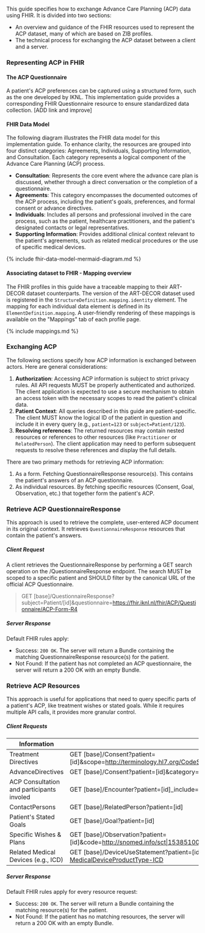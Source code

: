This guide specifies how to exchange Advance Care Planning (ACP) data using FHIR. It is divided into two sections:

* An overview and guidance of the FHIR resources used to represent the ACP dataset, many of which are based on ZIB profiles.
* The technical process for exchanging the ACP dataset between a client and a server.

### Representing ACP in FHIR

#### The ACP Questionnaire
A patient's ACP preferences can be captured using a structured form, such as the one developed by IKNL. This implementation guide provides a corresponding FHIR Questionnaire resource to ensure standardized data collection. [ADD link and improve] 


#### FHIR Data Model
The following diagram illustrates the FHIR data model for this implementation guide. To enhance clarity, the resources are grouped into four distinct categories: Agreements, Individuals, Supporting Information, and Consultation. Each category represents a logical component of the Advance Care Planning (ACP) process.

* **Consultation**: Represents the core event where the advance care plan is discussed, whether through a direct conversation or the completion of a questionnaire.
* **Agreements**: This category encompasses the documented outcomes of the ACP process, including the patient's goals, preferences, and formal consent or advance directives.
* **Individuals**: Includes all persons and professional involved in the care process, such as the patient, healthcare practitioners, and the patient's designated contacts or legal representatives.
* **Supporting Information**: Provides additional clinical context relevant to the patient's agreements, such as related medical procedures or the use of specific medical devices.


{% include fhir-data-model-mermaid-diagram.md %}

#### Associating dataset to FHIR - Mapping overview
The FHIR profiles in this guide have a traceable mapping to their ART-DECOR dataset counterparts.
The version of the ART-DECOR dataset used is registered in the `StructureDefinition.mapping.identity` element. The mapping for each individual data element is defined in its `ElementDefinition.mapping`. A user-friendly rendering of these mappings is available on the "Mappings" tab of each profile page.

{% include mappings.md %}

### Exchanging ACP 
The following sections specify how ACP information is exchanged between actors. Here are general considerations:

1. **Authorization**: Accessing ACP information is subject to strict privacy rules. All API requests MUST be properly authenticated and authorized. The client application is expected to use a secure mechanism to obtain an access token with the necessary scopes to read the patient's clinical data.
2. **Patient Context**: All queries described in this guide are patient-specific. The client MUST know the logical ID of the patient in question and include it in every query (e.g., `patient=123` or `subject=Patient/123`). 
3. **Resolving references**: The returned resources may contain nested resources or references to other resources (like `Practitioner` or `RelatedPerson`). The client application may need to perform subsequent requests to resolve these references and display the full details.

There are two primary methods for retrieving ACP information:

1. As a form. Fetching QuestionnaireResponse resource(s). This contains the patient's answers of an ACP questionnaire.
2. As individual resources. By fetching specific resources (Consent, Goal, Observation, etc.) that together form the patient's ACP.

### Retrieve ACP QuestionnaireResponse
This approach is used to retrieve the complete, user-entered ACP document in its original context. It retrieves `QuestionnaireResponse` resources that contain the patient's answers.

##### Client Request
A client retrieves the QuestionnaireResponse by performing a GET search operation on the /QuestionnaireResponse endpoint. The search MUST be scoped to a specific patient and SHOULD filter by the canonical URL of the official ACP Questionnaire.

> GET [base]/QuestionnaireResponse?subject=Patient/[id]&questionnaire=https://fhir.iknl.nl/fhir/ACP/Questionnaire/ACP-Form-R4

##### Server Response
Default FHIR rules apply: 

* Success: `200 OK`. The server will return a Bundle containing the matching QuestionnaireResponse resource(s) for the patient.
* Not Found: If the patient has not completed an ACP questionnaire, the server will return a 200 OK with an empty Bundle.

### Retrieve ACP Resources
This approach is useful for applications that need to query specific parts of a patient's ACP, like treatment wishes or stated goals. While it requires multiple API calls, it provides more granular control.

##### Client Requests

| Information | Search URL|
|-|-|
|Treatment Directives | GET [base]/Consent?patient=[id]&scope=http://terminology.hl7.org/CodeSystem/consentscope\|treatment&category=http://snomed.info/sct\|129125009|
|AdvanceDirectives|GET [base]/Consent?patient=[id]&category=http://terminology.hl7.org/CodeSystem/consentcategorycodes\|acd|
|ACP Consultation and participants involed |GET [base]/Encounter?patient=[id]_include=Encounter:participant|
|ContactPersons | GET [base]/RelatedPerson?patient=[id]|
|Patient's Stated Goals|GET [base]/Goal?patient=[id]|
|Specific Wishes & Plans |GET [base]/Observation?patient=[id]&code=http://snomed.info/sct\|153851000146100,395091006,340171000146104,247751003
|Related Medical Devices (e.g., ICD)|GET [base]/DeviceUseStatement?patient=[id]&_has:Device:device:type:in=https://fhir.iknl.nl/fhir/ValueSet/ACP-MedicalDeviceProductType-ICD |


##### Server Response
Default FHIR rules apply for every resource request: 

* Success: `200 OK`. The server will return a Bundle containing the matching resource(s) for the patient.
* Not Found: If the patient has no matching resources, the server will return a 200 OK with an empty Bundle.